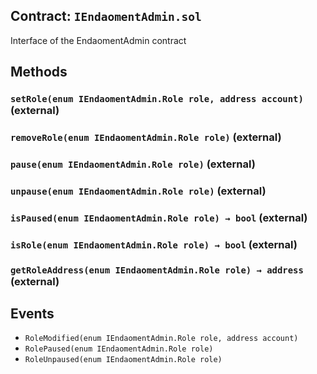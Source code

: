## Contract: `IEndaomentAdmin.sol`

Interface of the EndaomentAdmin contract


## Methods
### `setRole(enum IEndaomentAdmin.Role role, address account)` (external)



### `removeRole(enum IEndaomentAdmin.Role role)` (external)



### `pause(enum IEndaomentAdmin.Role role)` (external)



### `unpause(enum IEndaomentAdmin.Role role)` (external)



### `isPaused(enum IEndaomentAdmin.Role role) → bool` (external)



### `isRole(enum IEndaomentAdmin.Role role) → bool` (external)



### `getRoleAddress(enum IEndaomentAdmin.Role role) → address` (external)




## Events
- `RoleModified(enum IEndaomentAdmin.Role role, address account)`
- `RolePaused(enum IEndaomentAdmin.Role role)`
- `RoleUnpaused(enum IEndaomentAdmin.Role role)`
